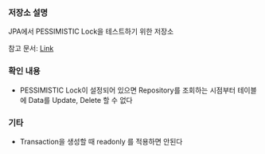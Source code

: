 ### 저장소 설명
JPA에서 PESSIMISTIC Lock을 테스트하기 위한 저장소

참고 문서: [Link](https://www.baeldung.com/jpa-pessimistic-locking)

### 확인 내용
- PESSIMISTIC Lock이 설정되어 있으면 Repository를 조회하는 시점부터 테이블에 Data를 Update, Delete 할 수 없다

### 기타
- Transaction을 생성할 때 readonly 를 적용하면 안된다



